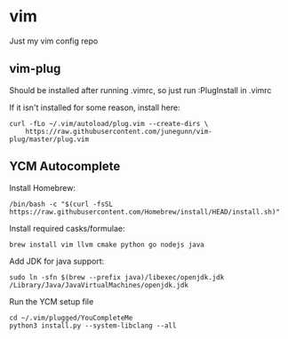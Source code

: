 # vim

Just my vim config repo

## vim-plug
Should be installed after running .vimrc, so just run :PlugInstall in .vimrc

If it isn't installed for some reason, install here:
```
curl -fLo ~/.vim/autoload/plug.vim --create-dirs \
    https://raw.githubusercontent.com/junegunn/vim-plug/master/plug.vim
```

## YCM Autocomplete

Install Homebrew:
```
/bin/bash -c "$(curl -fsSL https://raw.githubusercontent.com/Homebrew/install/HEAD/install.sh)"
```

Install required casks/formulae:
```
brew install vim llvm cmake python go nodejs java
```

Add JDK for java support:
```
sudo ln -sfn $(brew --prefix java)/libexec/openjdk.jdk /Library/Java/JavaVirtualMachines/openjdk.jdk
```

Run the YCM setup file
```
cd ~/.vim/plugged/YouCompleteMe
python3 install.py --system-libclang --all
```




